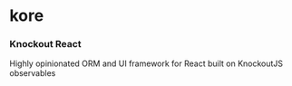 # kore 
### Knockout React
Highly opinionated ORM and UI framework for React built on KnockoutJS observables
